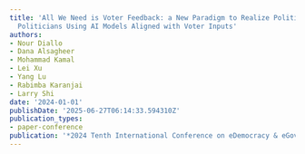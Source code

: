 ```yaml
---
title: 'All We Need is Voter Feedback: a New Paradigm to Realize Politics without
  Politicians Using AI Models Aligned with Voter Inputs'
authors:
- Nour Diallo
- Dana Alsagheer
- Mohammad Kamal
- Lei Xu
- Yang Lu
- Rabimba Karanjai
- Larry Shi
date: '2024-01-01'
publishDate: '2025-06-27T06:14:33.594310Z'
publication_types:
- paper-conference
publication: '*2024 Tenth International Conference on eDemocracy & eGovernment (ICEDEG)*'
---
```

